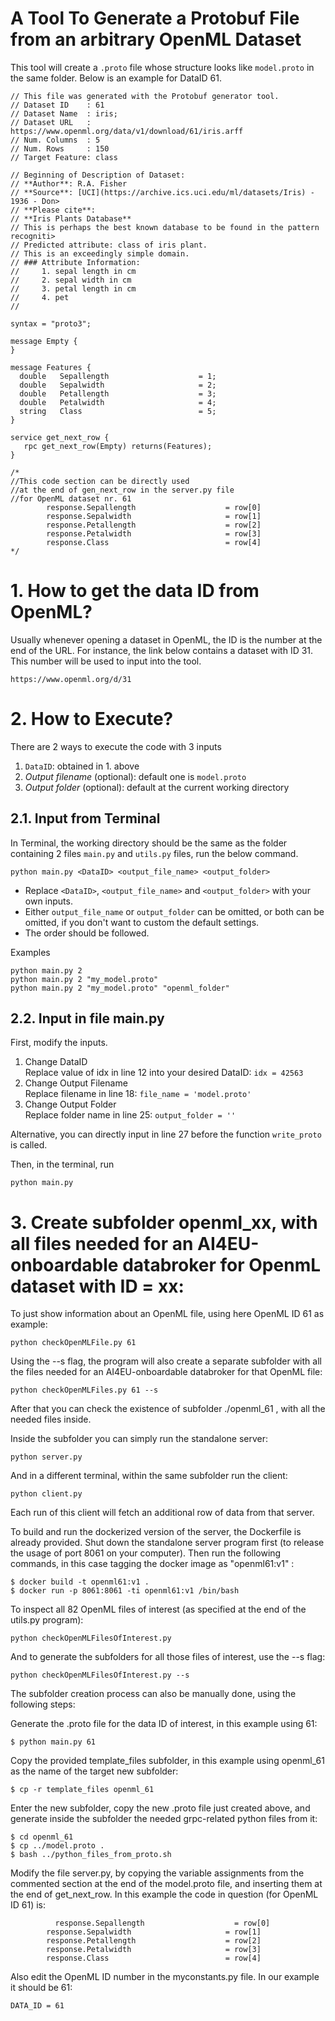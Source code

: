 # A Tool To Generate a Protobuf File from an arbitrary OpenML Dataset

This tool will create a `.proto` file whose structure looks like `model.proto` in the same folder. Below is an example for DataID 61.

```
// This file was generated with the Protobuf generator tool.
// Dataset ID    : 61
// Dataset Name  : iris;
// Dataset URL   : https://www.openml.org/data/v1/download/61/iris.arff
// Num. Columns  : 5
// Num. Rows     : 150
// Target Feature: class

// Beginning of Description of Dataset:
// **Author**: R.A. Fisher
// **Source**: [UCI](https://archive.ics.uci.edu/ml/datasets/Iris) - 1936 - Don>
// **Please cite**:
// **Iris Plants Database**
// This is perhaps the best known database to be found in the pattern recogniti>
// Predicted attribute: class of iris plant.
// This is an exceedingly simple domain.
// ### Attribute Information:
//     1. sepal length in cm
//     2. sepal width in cm
//     3. petal length in cm
//     4. pet
//

syntax = "proto3";

message Empty {
}

message Features {
  double   Sepallength                    = 1;
  double   Sepalwidth                     = 2;
  double   Petallength                    = 3;
  double   Petalwidth                     = 4;
  string   Class                          = 5;
}

service get_next_row {
   rpc get_next_row(Empty) returns(Features);
}

/*
//This code section can be directly used
//at the end of gen_next_row in the server.py file
//for OpenML dataset nr. 61
        response.Sepallength                    = row[0]
        response.Sepalwidth                     = row[1]
        response.Petallength                    = row[2]
        response.Petalwidth                     = row[3]
        response.Class                          = row[4]
*/

```
# 1. How to get the data ID from OpenML?
Usually whenever opening a dataset in OpenML, the ID is the number at the end of the URL. For instance, the link below contains a dataset with ID 31. This number will be used to input into the tool.
```
https://www.openml.org/d/31
```
# 2. How to Execute?
There are 2 ways to execute the code with 3 inputs
1. `DataID`: obtained in 1. above
2. *Output filename* (optional): default one is `model.proto`
3. *Output folder* (optional): default at the current working directory
 
## 2.1. Input from Terminal

In Terminal, the working directory should be the same as the folder containing 2 files `main.py` and `utils.py` files, run the below command.
```
python main.py <DataID> <output_file_name> <output_folder>
```
- Replace `<DataID>`, `<output_file_name>` and `<output_folder>` with your own inputs. 
- Either `output_file_name` or `output_folder` can be omitted, or both can be omitted, if you don't want to custom the default settings.
- The order should be followed.

Examples
```
python main.py 2
python main.py 2 "my_model.proto"
python main.py 2 "my_model.proto" "openml_folder"
```
## 2.2. Input in file main.py
First, modify the inputs.
1. Change DataID
    <br/>Replace value of idx in line 12 into your desired DataID: `idx = 42563`
2. Change Output Filename
<br> Replace filename in line 18: `file_name = 'model.proto'`
3. Change Output Folder
<br/> Replace folder name in line 25: `output_folder = ''`

Alternative, you can directly input in line 27 before the function `write_proto` is called.

Then, in the terminal, run
```
python main.py
```
# 3. Create subfolder openml_xx, with all files needed for an AI4EU-onboardable databroker for OpenmL dataset with ID = xx:

To just show information about an OpenML file, using here OpenML ID 61 as example:
```
python checkOpenMLFile.py 61
```

Using the --s flag, the program will also create a separate subfolder with all the files needed for an AI4EU-onboardable databroker for that OpenML file:
```
python checkOpenMLFiles.py 61 --s
```
After that you can check the existence of subfolder ./openml_61 , with all the needed files inside.

Inside the subfolder you can simply run the standalone server:
```
python server.py
```

And in a different terminal, within the same subfolder run the client:
```
python client.py
```
Each run of this client will fetch an additional row of data from that server.

To build and run the dockerized version of the server, the Dockerfile is already provided. Shut down the standalone server program first (to release the usage of port 8061 on your computer). Then run the following commands, in this case tagging the docker image as "openml61:v1" :
```
$ docker build -t openml61:v1 .
$ docker run -p 8061:8061 -ti openml61:v1 /bin/bash
```

To inspect all 82 OpenML files of interest (as specified at the end of the utils.py program):
```
python checkOpenMLFilesOfInterest.py
```

And to generate the subfolders for all those files of interest, use the --s flag:
```
python checkOpenMLFilesOfInterest.py --s
```

The subfolder creation process can also be manually done, using the following steps:

Generate the .proto file for the data ID of interest, in this example using 61:
```
$ python main.py 61
```

Copy the provided template_files subfolder, in this example using openml_61 as the name of the target new subfolder:
```
$ cp -r template_files openml_61
```

Enter the new subfolder, copy the new .proto file just created above, and generate inside the subfolder the needed grpc-related python files from it:
```
$ cd openml_61
$ cp ../model.proto .
$ bash ../python_files_from_proto.sh
```

Modify the file server.py, by copying the variable assignments from the commented section at the end of the model.proto file, and inserting them at the end of get_next_row.
In this example the code in question (for OpenML ID 61) is:
```
	      response.Sepallength                    = row[0]
        response.Sepalwidth                     = row[1]
        response.Petallength                    = row[2]
        response.Petalwidth                     = row[3]
        response.Class                          = row[4]
```

Also edit the OpenML ID number in the myconstants.py file. In our example it should be 61:
```
DATA_ID = 61
```
